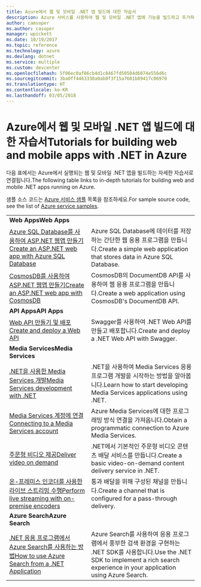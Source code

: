 ```yaml
---
title: Azure에서 웹 및 모바일 .NET 앱 빌드에 대한 자습서
description: Azure 서비스를 사용하여 웹 및 모바일 .NET 앱에 기능을 빌드하고 추가하는 자습서입니다.
author: camsoper
ms.author: casoper
manager: wpickett
ms.date: 10/19/2017
ms.topic: reference
ms.technology: azure
ms.devlang: dotnet
ms.service: multiple
ms.custom: devcenter
ms.openlocfilehash: 5f06ec0af86cb4d1c8467fd50504d6074e556d6c
ms.sourcegitcommit: 3ba0ff4463338a0ab0f3f15a7601b89417c06970
ms.translationtype: HT
ms.contentlocale: ko-KR
ms.lasthandoff: 03/05/2018
---
```

# <a name="tutorials-for-building-web-and-mobile-apps-with-net-in-azure"></a><span data-ttu-id="a43b5-103">Azure에서 웹 및 모바일 .NET 앱 빌드에 대한 자습서</span><span class="sxs-lookup"><span data-stu-id="a43b5-103">Tutorials for building web and mobile apps with .NET in Azure</span></span>

<span data-ttu-id="a43b5-104">다음 표에서는 Azure에서 실행되는 웹 및 모바일 .NET 앱을 빌드하는 자세한 자습서로 연결됩니다.</span><span class="sxs-lookup"><span data-stu-id="a43b5-104">The following table links to in-depth tutorials for building web and mobile .NET apps running on Azure.</span></span>

<span data-ttu-id="a43b5-105">샘플 소스 코드는 [Azure 서비스 샘플](https://azure.microsoft.com/resources/samples/?platform=dotnet) 목록을 참조하세요.</span><span class="sxs-lookup"><span data-stu-id="a43b5-105">For sample source code, see the list of [Azure service samples](https://azure.microsoft.com/resources/samples/?platform=dotnet).</span></span>

| | |
|---|---|
| <span data-ttu-id="a43b5-106">**Web Apps**</span><span class="sxs-lookup"><span data-stu-id="a43b5-106">**Web Apps**</span></span>||
| <span data-ttu-id="a43b5-107">[Azure SQL Database를 사용하여 ASP.NET 웹앱 만들기][1]</span><span class="sxs-lookup"><span data-stu-id="a43b5-107">[Create an ASP.NET web app with Azure SQL Database][1]</span></span> | <span data-ttu-id="a43b5-108">Azure SQL Database에 데이터를 저장하는 간단한 웹 응용 프로그램을 만듭니다.</span><span class="sxs-lookup"><span data-stu-id="a43b5-108">Create a simple web application that stores data in Azure SQL Database.</span></span> | 
| <span data-ttu-id="a43b5-109">[CosmosDB를 사용하여 ASP.NET 웹앱 만들기][2]</span><span class="sxs-lookup"><span data-stu-id="a43b5-109">[Create an ASP.NET web app with CosmosDB][2]</span></span> | <span data-ttu-id="a43b5-110">CosmosDB의 DocumentDB API를 사용하여 웹 응용 프로그램을 만듭니다.</span><span class="sxs-lookup"><span data-stu-id="a43b5-110">Create a web application using CosmosDB's DocumentDB API.</span></span> | 
| <span data-ttu-id="a43b5-111">**API Apps**</span><span class="sxs-lookup"><span data-stu-id="a43b5-111">**API Apps**</span></span>||
| <span data-ttu-id="a43b5-112">[Web API 만들기 및 배포][3]</span><span class="sxs-lookup"><span data-stu-id="a43b5-112">[Create and deploy a Web API][3]</span></span> | <span data-ttu-id="a43b5-113">Swagger를 사용하여 .NET Web API를 만들고 배포합니다.</span><span class="sxs-lookup"><span data-stu-id="a43b5-113">Create and deploy a .NET Web API with Swagger.</span></span> | 
| <span data-ttu-id="a43b5-114">**Media Services**</span><span class="sxs-lookup"><span data-stu-id="a43b5-114">**Media Services**</span></span> | |
| <span data-ttu-id="a43b5-115">[.NET을 사용한 Media Services 개발][6]</span><span class="sxs-lookup"><span data-stu-id="a43b5-115">[Media Services development with .NET][6]</span></span> | <span data-ttu-id="a43b5-116">.NET을 사용하여 Media Services 응용 프로그램 개발을 시작하는 방법을 알아봅니다.</span><span class="sxs-lookup"><span data-stu-id="a43b5-116">Learn how to start developing Media Services applications using .NET.</span></span> |
| <span data-ttu-id="a43b5-117">[Media Services 계정에 연결][7]</span><span class="sxs-lookup"><span data-stu-id="a43b5-117">[Connecting to a Media Services account][7]</span></span> | <span data-ttu-id="a43b5-118">Azure Media Services에 대한 프로그래밍 방식 연결을 가져옵니다.</span><span class="sxs-lookup"><span data-stu-id="a43b5-118">Obtain a programmatic connection to  Azure Media Services.</span></span> |
| <span data-ttu-id="a43b5-119">[주문형 비디오 제공][4]</span><span class="sxs-lookup"><span data-stu-id="a43b5-119">[Deliver video on demand][4]</span></span> | <span data-ttu-id="a43b5-120">.NET에서 기본적인 주문형 비디오 콘텐츠 배달 서비스를 만듭니다.</span><span class="sxs-lookup"><span data-stu-id="a43b5-120">Create a basic video-on-demand content delivery service in .NET.</span></span> | 
| <span data-ttu-id="a43b5-121">[온-프레미스 인코더를 사용한 라이브 스트리밍 수행][8]</span><span class="sxs-lookup"><span data-stu-id="a43b5-121">[Perform live streaming with on-premise encoders ][8]</span></span> | <span data-ttu-id="a43b5-122">통과 배달을 위해 구성된 채널을 만듭니다.</span><span class="sxs-lookup"><span data-stu-id="a43b5-122">Create a channel that is configured for a pass-through delivery.</span></span> |
| <span data-ttu-id="a43b5-123">**Azure Search**</span><span class="sxs-lookup"><span data-stu-id="a43b5-123">**Azure Search**</span></span>||
| <span data-ttu-id="a43b5-124">[.NET 응용 프로그램에서 Azure Search를 사용하는 방법][5]</span><span class="sxs-lookup"><span data-stu-id="a43b5-124">[How to use Azure Search from a .NET Application][5]</span></span> | <span data-ttu-id="a43b5-125">Azure Search를 사용하여 응용 프로그램에서 풍부한 검색 환경을 구현하는 .NET SDK를 사용합니다.</span><span class="sxs-lookup"><span data-stu-id="a43b5-125">Use the .NET SDK to implement a rich search experience in your application using Azure Search.</span></span> | 



[1]: /azure/app-service-web/app-service-web-tutorial-dotnet-sqldatabase
[2]: /azure/documentdb/documentdb-dotnet-application
[3]: /azure/app-service-api/app-service-api-dotnet-get-started
[4]: /azure/media-services/media-services-dotnet-get-started
[5]: /azure/search/search-howto-dotnet-sdk
[6]: /azure/media-services/media-services-dotnet-how-to-use
[7]: /azure/media-services/media-services-dotnet-connect-programmatically
[8]: /azure/media-services/media-services-dotnet-live-encode-with-onpremises-encoders